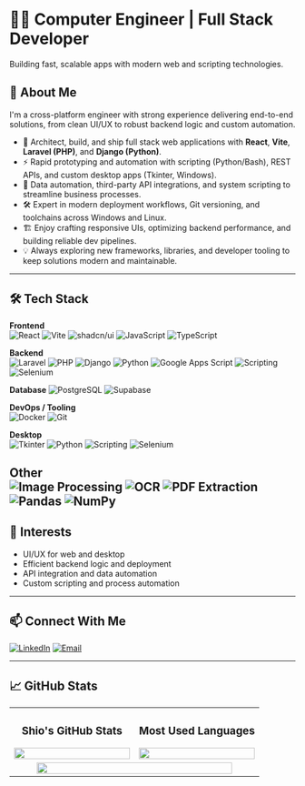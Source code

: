 # 👨‍💻 Computer Engineer | Full Stack Developer

Building fast, scalable apps with modern web and scripting technologies.

## 🧩 About Me

I'm a cross-platform engineer with strong experience delivering end-to-end solutions, from clean UI/UX to robust backend logic and custom automation.

- 🚀 Architect, build, and ship full stack web applications with **React**, **Vite**, **Laravel (PHP)**, and **Django (Python)**.
- ⚡ Rapid prototyping and automation with scripting (Python/Bash), REST APIs, and custom desktop apps (Tkinter, Windows).
- 🔄 Data automation, third-party API integrations, and system scripting to streamline business processes.
- 🛠️ Expert in modern deployment workflows, Git versioning, and toolchains across Windows and Linux.
- 🏗️ Enjoy crafting responsive UIs, optimizing backend performance, and building reliable dev pipelines.
- 💡 Always exploring new frameworks, libraries, and developer tooling to keep solutions modern and maintainable.
  
---

## 🛠️ Tech Stack

**Frontend**  
![React](https://img.shields.io/badge/React-20232A?logo=react&logoColor=61DAFB)
![Vite](https://img.shields.io/badge/Vite-646CFF?logo=vite&logoColor=white)
![shadcn/ui](https://img.shields.io/badge/shadcn%2Fui-000000?logo=react&logoColor=white)
![JavaScript](https://img.shields.io/badge/JavaScript-F7DF1E?logo=javascript&logoColor=black)
![TypeScript](https://img.shields.io/badge/TypeScript-3178C6?style=for-the-badge&logo=typescript&logoColor=white)

**Backend**  
![Laravel](https://img.shields.io/badge/Laravel-FF2D20?logo=laravel&logoColor=white)
![PHP](https://img.shields.io/badge/PHP-777BB4?logo=php&logoColor=white)
![Django](https://img.shields.io/badge/Django-092E20?logo=django&logoColor=white)
![Python](https://img.shields.io/badge/Python-3776AB?logo=python&logoColor=white)
![Google Apps Script](https://img.shields.io/badge/Apps%20Script-4285F4?logo=google&logoColor=white)
![Scripting](https://img.shields.io/badge/Scripting-1A1A1A?logo=python&logoColor=white)
![Selenium](https://img.shields.io/badge/Selenium-43B02A?logo=selenium&logoColor=white)

**Database**
![PostgreSQL](https://img.shields.io/badge/PostgreSQL-316192?style=for-the-badge&logo=postgresql&logoColor=white)
![Supabase](https://img.shields.io/badge/Supabase-3ECF8E?style=for-the-badge&logo=supabase&logoColor=white)

**DevOps / Tooling**  
![Docker](https://img.shields.io/badge/Docker-2CA5E0?logo=docker&logoColor=white)
![Git](https://img.shields.io/badge/Git-F05032?style=for-the-badge&logo=git&logoColor=white)

**Desktop**  
![Tkinter](https://img.shields.io/badge/Tkinter-FFB000?logo=python&logoColor=white)
![Python](https://img.shields.io/badge/Python-3776AB?logo=python&logoColor=white)
![Scripting](https://img.shields.io/badge/Scripting-1A1A1A?logo=python&logoColor=white)
![Selenium](https://img.shields.io/badge/Selenium-43B02A?logo=selenium&logoColor=white)

**Other**  
![Image Processing](https://img.shields.io/badge/Image%20Processing-FFB300?logo=python&logoColor=white)
![OCR](https://img.shields.io/badge/OCR-4B8DF8?logo=python&logoColor=white)
![PDF Extraction](https://img.shields.io/badge/PDF%20Reading-E53935?logo=adobeacrobatreader&logoColor=white)
![Pandas](https://img.shields.io/badge/Pandas-150458?style=for-the-badge&logo=pandas&logoColor=white)
![NumPy](https://img.shields.io/badge/NumPy-013243?style=for-the-badge&logo=numpy&logoColor=white)
---

## 🚀 Interests

- UI/UX for web and desktop
- Efficient backend logic and deployment
- API integration and data automation
- Custom scripting and process automation

---

## 📫 Connect With Me

[![LinkedIn](https://img.shields.io/badge/LinkedIn-0A66C2?logo=linkedin&logoColor=white)]([https://linkedin.com/in/YOUR-LINKEDIN](https://www.linkedin.com/in/gsicat14/))
[![Email](https://img.shields.io/badge/Email-D14836?logo=gmail&logoColor=white)](mailto:cpe.sicatgio14@gmail.com)

---

## 📈 GitHub Stats

<div align="center" width="100%">
  <table width="100%">
    <tr>
      <td width="50%" align="center">
        <h3>Shio's GitHub Stats</h3>
        <img width="100%" src="https://github-readme-stats.vercel.app/api?username=helpme14&show_icons=true&theme=radical&hide_border=true&card_width=500" />
      </td>
      <td width="50%" align="center">
        <h3>Most Used Languages</h3>
        <img width="100%" src="https://github-readme-stats.vercel.app/api/top-langs/?username=helpme14&layout=compact&theme=radical&hide_border=true&card_width=500" />
      </td>
    </tr>
    <tr>
      <td colspan="2" align="center">
        <img width="90%" src="https://github-readme-streak-stats.herokuapp.com/?user=helpme14&theme=radical&hide_border=true" />
      </td>
    </tr>
  </table>
</div>

